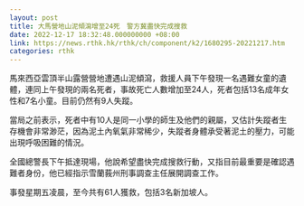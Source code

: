 ```yaml
---
layout: post
title: 大馬營地山泥傾瀉增至24死　警方冀盡快完成搜救
date: 2022-12-17 18:32:48.000000000 +08:00
link: https://news.rthk.hk/rthk/ch/component/k2/1680295-20221217.htm
categories: rthk
---
```


馬來西亞雲頂半山露營營地遭遇山泥傾瀉，救援人員下午發現一名遇難女童的遺體，連同上午發現的兩名死者，事故死亡人數增加至24人，死者包括13名成年女性和7名小童。目前仍然有9人失蹤。

當局之前表示，死者中有10人是同一小學的師生及他們的親屬，又估計失蹤者生存機會非常渺茫，因為泥土內氧氣非常稀少，失蹤者身體承受著泥土的壓力，可能出現呼吸困難的情況。

全國總警長下午抵達現場，他說希望盡快完成搜救行動，又指目前最重要是確認遇難者身份，他已經指示雪蘭莪州刑事調查主任展開調查工作。

事發星期五凌晨，至今共有61人獲救，包括3名新加坡人。

